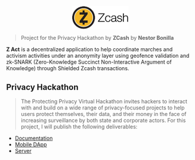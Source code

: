<p align="center">
    <img align="center" width="30%" src="/documentation/resources/logo_main.svg">
</p>

> Project for the Privacy Hackathon by **ZCash**
> by **Nestor Bonilla**

**Z Act** is a decentralized application to help coordinate marches and activism activities under an anonymity layer using geofence validation and zk-SNARK (Zero-Knowledge Succinct Non-Interactive Argument of Knowledge) through Shielded Zcash transactions.

## Privacy Hackathon
> The Protecting Privacy Virtual Hackathon invites hackers to interact with and build on a wide range of privacy-focused projects to help users protect themselves, their data, and their money in the face of increasing surveillance by both state and corporate actors. For this project, I will publish the following deliverables:

* [Documentation](https://nestorbonilla.gitbook.io/zact/)
* [Mobile DApp](https://github.com/nestorbonilla/z-act/tree/master/dapp)
* [Server](https://github.com/nestorbonilla/z-act/tree/master/server)